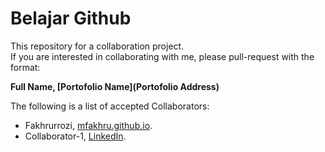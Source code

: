 # Belajar Github

This repository for a collaboration project.  
If you are interested in collaborating with me, please pull-request with the format:  

**Full Name, [Portofolio Name](Portofolio Address)**

The following is a list of accepted Collaborators:

* Fakhrurrozi, [mfakhru.github.io](https://mfakhru.github.io/).
* Collaborator-1, [LinkedIn](https://www.linkedin/in/mfakhrurrozis).
